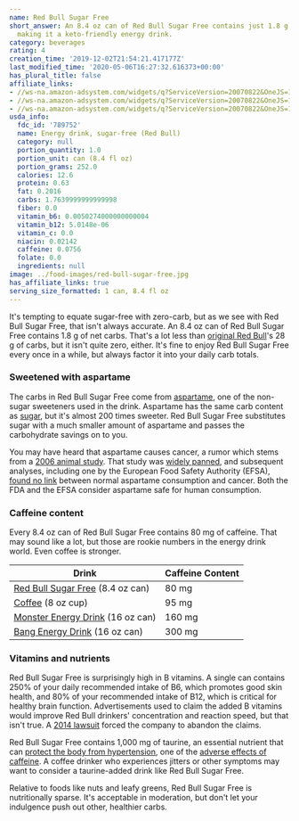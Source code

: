 ```yaml
---
name: Red Bull Sugar Free
short_answer: An 8.4 oz can of Red Bull Sugar Free contains just 1.8 g of net carbs,
  making it a keto-friendly energy drink.
category: beverages
rating: 4
creation_time: '2019-12-02T21:54:21.417177Z'
last_modified_time: '2020-05-06T16:27:32.616373+00:00'
has_plural_title: false
affiliate_links:
- //ws-na.amazon-adsystem.com/widgets/q?ServiceVersion=20070822&OneJS=1&Operation=GetAdHtml&MarketPlace=US&source=ss&ref=as_ss_li_til&ad_type=product_link&tracking_id=isitketo-20&language=en_US&marketplace=amazon&region=US&placement=B006MB7NSS&asins=B006MB7NSS&linkId=f4252604b03656ebd06881f95d637a3b&show_border=true&link_opens_in_new_window=true
- //ws-na.amazon-adsystem.com/widgets/q?ServiceVersion=20070822&OneJS=1&Operation=GetAdHtml&MarketPlace=US&source=ss&ref=as_ss_li_til&ad_type=product_link&tracking_id=isitketo-20&language=en_US&marketplace=amazon&region=US&placement=B001E14104&asins=B001E14104&linkId=a3518b1673848525b9b2ff4c5d8a4257&show_border=true&link_opens_in_new_window=true
- //ws-na.amazon-adsystem.com/widgets/q?ServiceVersion=20070822&OneJS=1&Operation=GetAdHtml&MarketPlace=US&source=ss&ref=as_ss_li_til&ad_type=product_link&tracking_id=isitketo-20&language=en_US&marketplace=amazon&region=US&placement=B006MB7M6G&asins=B006MB7M6G&linkId=fb837ad527647b59503cf425e3d96dcf&show_border=true&link_opens_in_new_window=true
usda_info:
  fdc_id: '789752'
  name: Energy drink, sugar-free (Red Bull)
  category: null
  portion_quantity: 1.0
  portion_unit: can (8.4 fl oz)
  portion_grams: 252.0
  calories: 12.6
  protein: 0.63
  fat: 0.2016
  carbs: 1.7639999999999998
  fiber: 0.0
  vitamin_b6: 0.0050274000000000004
  vitamin_b12: 5.0148e-06
  vitamin_c: 0.0
  niacin: 0.02142
  caffeine: 0.0756
  folate: 0.0
  ingredients: null
image: ../food-images/red-bull-sugar-free.jpg
has_affiliate_links: true
serving_size_formatted: 1 can, 8.4 fl oz
---
```


It's tempting to equate sugar-free with zero-carb, but as we see with Red Bull Sugar Free, that isn't always accurate. An 8.4 oz can of Red Bull Sugar Free contains 1.8 g of net carbs. That's a lot less than [original Red Bull](/red-bull)'s 28 g of carbs, but it isn't quite zero, either. It's fine to enjoy Red Bull Sugar Free every once in a while, but always factor it into your daily carb totals.

### Sweetened with aspartame

The carbs in Red Bull Sugar Free come from [aspartame](/aspartame), one of the non-sugar sweeteners used in the drink. Aspartame has the same carb content as [sugar](/sugar), but it's almost 200 times sweeter. Red Bull Sugar Free substitutes sugar with a much smaller amount of aspartame and passes the carbohydrate savings on to you.

You may have heard that aspartame causes cancer, a rumor which stems from a [2006 animal study](https://www.ncbi.nlm.nih.gov/pubmed/16507461). That study was [widely panned](https://www.ncbi.nlm.nih.gov/pmc/articles/PMC1797853/), and subsequent analyses, including one by the European Food Safety Authority (EFSA), [found no link](https://www.efsa.europa.eu/en/press/news/131210) between normal aspartame consumption and cancer. Both the FDA and the EFSA consider aspartame safe for human consumption.

### Caffeine content

Every 8.4 oz can of Red Bull Sugar Free contains 80 mg of caffeine. That may sound like a lot, but those are rookie numbers in the energy drink world. Even coffee is stronger.

| Drink                                                       | Caffeine Content |
| ----------------------------------------------------------- | ---------------- |
| [Red Bull Sugar Free](https://amzn.to/2Yb5rjp) (8.4 oz can) | 80 mg            |
| [Coffee](/coffee) (8 oz cup)                                | 95 mg            |
| [Monster Energy Drink](/monster-energy-drink) (16 oz can)   | 160 mg           |
| [Bang Energy Drink](/bang-energy-drinks) (16 oz can)        | 300 mg           |

### Vitamins and nutrients

Red Bull Sugar Free is surprisingly high in B vitamins. A single can contains 250% of your daily recommended intake of B6, which promotes good skin health, and 80% of your recommended intake of B12, which is critical for healthy brain function. Advertisements used to claim the added B vitamins would improve Red Bull drinkers' concentration and reaction speed, but that isn't true. A [2014 lawsuit](https://www.businessinsider.com/red-bull-settles-false-advertising-lawsuit-for-13-million-2014-10) forced the company to abandon the claims.

Red Bull Sugar Free contains 1,000 mg of taurine, an essential nutrient that can [protect the body from hypertension](https://www.ncbi.nlm.nih.gov/pubmed/15649278), one of the [adverse effects of caffeine](https://www.ncbi.nlm.nih.gov/books/NBK202224/). A coffee drinker who experiences jitters or other symptoms may want to consider a taurine-added drink like Red Bull Sugar Free.

Relative to foods like nuts and leafy greens, Red Bull Sugar Free is nutritionally sparse. It's acceptable in moderation, but don't let your indulgence push out other, healthier carbs.
